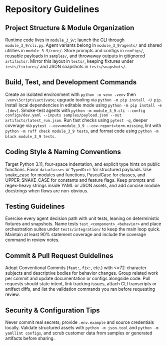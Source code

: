 ﻿# Repository Guidelines

## Project Structure & Module Organization
Runtime code lives in `module_3_9/`; launch the CLI through `module_3_9/cli.py`. Agent variants belong in `module_3_9/agents/` and shared utilities in `module_3_9/core/`. Store prompts and configs in `configs/`, reusable payloads in `samples/`, and throwaway outputs in gitignored `artifacts/`. Mirror this layout in `tests/`, keeping fixtures under `tests/fixtures/` and JSON snapshots in `tests/snapshots/`.

## Build, Test, and Development Commands
Create an isolated environment with `python -m venv .venv` then `.venv\Scripts\activate`; upgrade tooling via `python -m pip install -U pip`. Install local dependencies in editable mode using `python -m pip install -e .[dev]`. Smoke-test agents with `python -m module_3_9.cli --config configs/dev.yaml --inputs samples/payload.json --out artifacts/latest_run.json`. Run fast checks using `pytest -q`, deeper coverage via `pytest --cov=module_3_9 --cov-report=term-missing`, lint with `python -m ruff check module_3_9 tests`, and format code using `python -m black module_3_9 tests`.

## Coding Style & Naming Conventions
Target Python 3.11, four-space indentation, and explicit type hints on public functions. Favor `dataclasses` or `TypedDict` for structured payloads. Use snake_case for modules and functions, PascalCase for classes, and UPPER_SNAKE_CASE for constants and feature flags. Keep prompts and regex-heavy strings inside YAML or JSON assets, and add concise module docstrings when flows are non-obvious.

## Testing Guidelines
Exercise every agent decision path with unit tests, leaning on deterministic fixtures and snapshots. Name tests `test_<component>_<behavior>` and place orchestration suites under `tests/integration/` to keep the main loop quick. Maintain at least 90% statement coverage and include the coverage command in review notes.

## Commit & Pull Request Guidelines
Adopt Conventional Commits (`feat:`, `fix:`, etc.) with <=72-character subjects and descriptive bodies for behavior changes. Group related work per commit and update documentation or configs alongside code. Pull requests should state intent, link tracking issues, attach CLI transcripts or artifact diffs, and list the validation commands you ran before requesting review.

## Security & Configuration Tips
Never commit real secrets; provide `.env.example` and source credentials locally. Validate structured assets with `python -m json.tool` and `python -m yamllint configs`, and scrub customer data from samples or generated artifacts before sharing.
